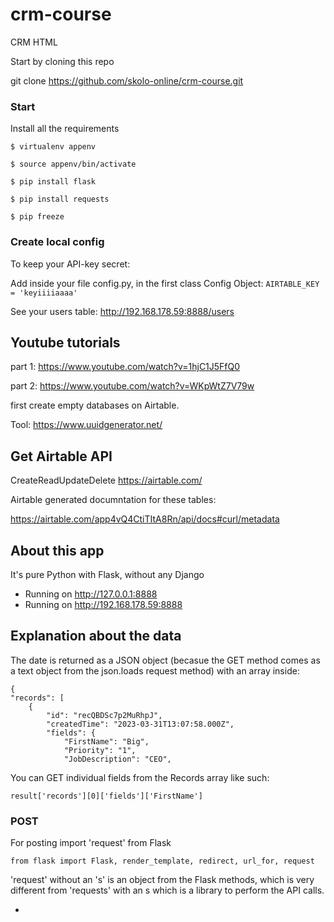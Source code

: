 # crm-course

CRM HTML

Start by cloning this repo

git clone https://github.com/skolo-online/crm-course.git

### Start

Install all the requirements

`$ virtualenv appenv`

    $ source appenv/bin/activate

`$ pip install flask`

`$ pip install requests`

`$ pip freeze`

### Create local config

To keep your API-key secret:

Add inside your file config.py, in the first class Config Object:
`AIRTABLE_KEY = 'keyiiiiaaaa'`

See your users table:
http://192.168.178.59:8888/users

## Youtube tutorials

part 1: https://www.youtube.com/watch?v=1hjC1J5FfQ0

part 2: https://www.youtube.com/watch?v=WKpWtZ7V79w

first create empty databases on Airtable.

Tool: https://www.uuidgenerator.net/

## Get Airtable API

CreateReadUpdateDelete
https://airtable.com/

Airtable generated documntation for these tables:

https://airtable.com/app4vQ4CtiTItA8Rn/api/docs#curl/metadata

## About this app

It's pure Python with Flask, without any Django

- Running on http://127.0.0.1:8888
- Running on http://192.168.178.59:8888

## Explanation about the data

The date is returned as a JSON object (becasue the GET method comes as a text object from the json.loads request method) with an array inside:

    {
    "records": [
        {
            "id": "recQBDSc7p2MuRhpJ",
            "createdTime": "2023-03-31T13:07:58.000Z",
            "fields": {
                "FirstName": "Big",
                "Priority": "1",
                "JobDescription": "CEO",

You can GET individual fields from the Records array like such:

`result['records'][0]['fields']['FirstName']`

### POST

For posting import 'request' from Flask

`from flask import Flask, render_template, redirect, url_for, request`

'request' without an 's' is an object from the Flask methods, which is very different from 'requests' with an s which is a library to perform the API calls.

-

